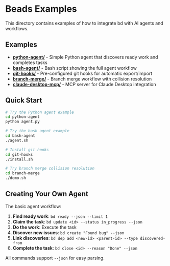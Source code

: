 # Beads Examples

This directory contains examples of how to integrate bd with AI agents and workflows.

## Examples

- **[python-agent/](python-agent/)** - Simple Python agent that discovers ready work and completes tasks
- **[bash-agent/](bash-agent/)** - Bash script showing the full agent workflow
- **[git-hooks/](git-hooks/)** - Pre-configured git hooks for automatic export/import
- **[branch-merge/](branch-merge/)** - Branch merge workflow with collision resolution
- **[claude-desktop-mcp/](claude-desktop-mcp/)** - MCP server for Claude Desktop integration

## Quick Start

```bash
# Try the Python agent example
cd python-agent
python agent.py

# Try the bash agent example
cd bash-agent
./agent.sh

# Install git hooks
cd git-hooks
./install.sh

# Try branch merge collision resolution
cd branch-merge
./demo.sh
```

## Creating Your Own Agent

The basic agent workflow:

1. **Find ready work**: `bd ready --json --limit 1`
2. **Claim the task**: `bd update <id> --status in_progress --json`
3. **Do the work**: Execute the task
4. **Discover new issues**: `bd create "Found bug" --json`
5. **Link discoveries**: `bd dep add <new-id> <parent-id> --type discovered-from`
6. **Complete the task**: `bd close <id> --reason "Done" --json`

All commands support `--json` for easy parsing.
